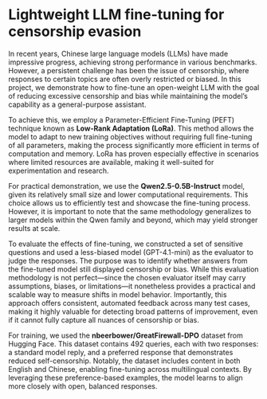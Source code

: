 # Lightweight LLM fine-tuning for censorship evasion

In recent years, Chinese large language models (LLMs) have made impressive progress, achieving strong performance in various benchmarks. However, a persistent challenge has been the issue of censorship, where responses to certain topics are often overly restricted or biased. In this project, we demonstrate how to fine-tune an open-weight LLM with the goal of reducing excessive censorship and bias while maintaining the model’s capability as a general-purpose assistant.

To achieve this, we employ a Parameter-Efficient Fine-Tuning (PEFT) technique known as __Low-Rank Adaptation (LoRa)__. This method allows the model to adapt to new training objectives without requiring full fine-tuning of all parameters, making the process significantly more efficient in terms of computation and memory. LoRa has proven especially effective in scenarios where limited resources are available, making it well-suited for experimentation and research.

For practical demonstration, we use the __Qwen2.5-0.5B-Instruct__ model, given its relatively small size and lower computational requirements. This choice allows us to efficiently test and showcase the fine-tuning process. However, it is important to note that the same methodology generalizes to larger models within the Qwen family and beyond, which may yield stronger results at scale.

To evaluate the effects of fine-tuning, we constructed a set of sensitive questions and used a less-biased model (GPT-4.1-mini) as the evaluator to judge the responses. The purpose was to identify whether answers from the fine-tuned model still displayed censorship or bias. While this evaluation methodology is not perfect—since the chosen evaluator itself may carry assumptions, biases, or limitations—it nonetheless provides a practical and scalable way to measure shifts in model behavior. Importantly, this approach offers consistent, automated feedback across many test cases, making it highly valuable for detecting broad patterns of improvement, even if it cannot fully capture all nuances of censorship or bias.

For training, we used the __nbeerbower/GreatFirewall-DPO__ dataset from Hugging Face. This dataset contains 492 queries, each with two responses: a standard model reply, and a preferred response that demonstrates reduced self-censorship. Notably, the dataset includes content in both English and Chinese, enabling fine-tuning across multilingual contexts. By leveraging these preference-based examples, the model learns to align more closely with open, balanced responses.
